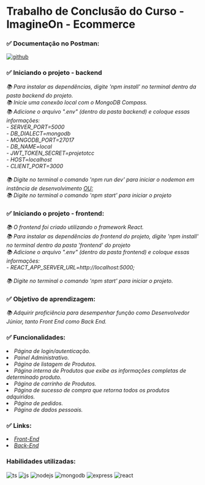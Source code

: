 # <h1> Trabalho de Conclusão do Curso - ImagineOn - Ecommerce</h1>

### ✅ Documentação no Postman:

<div style="display: inline_block">
  <a href="https://documenter.getpostman.com/view/24865465/2s9YytfKyT">
    <img align="center" alt="github" src="https://img.shields.io/badge/Postman-FF6C37?style=for-the-badge&logo=Postman&logoColor=white" />
  </a>
  <br>
</div>

### ✅ Iniciando o projeto - backend

<p>
  <em>
    📚 Para instalar as dependências, digite 'npm install' no terminal dentro da pasta backend do projeto.<br>
    📚 Inicie uma conexão local com o MongoDB Compass.<br>
    📚 Adicione o arquivo ".env" (dentro da pasta backend) e coloque essas informações: <br>
      -  SERVER_PORT=5000<br>
      -  DB_DIALECT=mongodb<br>
      -  MONGODB_PORT=27017<br>
      -  DB_NAME=local<br>
      -  JWT_TOKEN_SECRET=projetotcc<br>
      -  HOST=localhost<br>
      -  CLIENT_PORT=3000<br><br>
     📚 Digite no terminal o comando 'npm run dev' para iniciar o nodemon em instância de desenvolvimento <u>OU:</u><br>
     📚 Digite no terminal o comando 'npm start' para iniciar o projeto<br>
  </em>
</p>

### ✅ Iniciando o projeto - frontend:

<p>
  <em>
    📚 O frontend foi criado utilizando o framework React.<br>
    📚 Para instalar as dependências do frontend do projeto, digite 'npm install' no terminal dentro da pasta 'frontend' do projeto<br>
    📚 Adicione o arquivo ".env" (dentro da pasta frontend) e coloque essas informações: <br>
      -  REACT_APP_SERVER_URL=http://localhost:5000;<br><br>
    📚  Digite no terminal o comando 'npm start' para iniciar o projeto.<br>
  </em>
</p>

### ✅ Objetivo de aprendizagem:

<p>
  <em>
    📚 Adquirir proficiência para desempenhar função como Desenvolvedor Júnior, tanto Front End como Back End. <br>
  </em>
</p>

### ✅ Funcionalidades:

<p>
  <em>
    <li> Página de login/autenticação.<br>
    <li> Painel Administrativo.<br>
    <li> Página de listagem de Produtos.<br>
    <li> Página interna de Produtos que exibe as informações completas de determinado produto.<br>
    <li> Página de carrinho de Produtos.<br>
    <li> Página de sucesso de compra que retorna todos os produtos adquiridos.<br>
    <li> Página de pedidos.<br>
    <li> Página de dados pessoais.<br>
  </em>
</p>

### ✅ Links:

<p>
  <em>
    <li><a href="https://etios.vercel.app/">Front-End</a><br>
    <li><a href="https://etios-backend.vercel.app/">Back-End</a><br>
  </em>
</p>

### Habilidades utilizadas:
<div style="display: inline_block">
  <img align="center" alt="ts" src="https://img.shields.io/badge/TypeScript-007ACC?style=for-the-badge&logo=typescript&logoColor=white" >
  <img align="center" alt="js" src="https://img.shields.io/badge/JavaScript-F7DF1E?style=for-the-badge&logo=javascript&logoColor=black" >
  <img align="center" alt="nodejs" src="https://img.shields.io/badge/Node.js-339933?style=for-the-badge&logo=nodedotjs&logoColor=white" />
  <img align="center" alt="mongodb" src="https://img.shields.io/badge/MongoDB-4EA94B?style=for-the-badge&logo=mongodb&logoColor=white" />
  <img align="center" alt="express" src="https://img.shields.io/badge/Express.js-000000?style=for-the-badge&logo=express&logoColor=white" />
  <img align="center" alt="react" src="https://img.shields.io/badge/React-20232A?style=for-the-badge&logo=react&logoColor=61DAFB" />
  <br>
</div>
